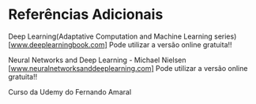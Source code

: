 # Referências Adicionais

Deep Learning(Adaptative Computation and Machine Learning series) [www.deeplearningbook.com]
Pode utilizar a versão online gratuita!!

Neural Networks and Deep Learning - Michael Nielsen
[www.neuralnetworksanddeeplearning.com]
Pode utilizar a versão online gratuita!!

Curso da Udemy do Fernando Amaral
